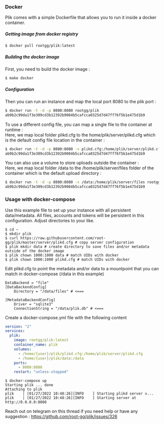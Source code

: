 ### Docker
Plik comes with a simple Dockerfile that allows you to run it inside a docker container.

##### Getting image from docker registry

```sh
$ docker pull rootgg/plik:latest
```

##### Building the docker image

First, you need to build the docker image :   
```sh
$ make docker
```

##### Configuration

Then you can run an instance and map the local port 8080 to the plik port :   
```sh
$ docker run -t -d -p 8080:8080 rootgg/plik
ab9b2c99da1f3e309cd3b12392b9084b5cafcca0325d7d47ff76f5b1e475d1b9
```

To use a different config file, you can map a single file to the container at runtime :   
Here, we map local folder plikd.cfg to the home/plik/server/plikd.cfg which is the default config file location in the container :   
```sh
$ docker run -t -d -p 8080:8080 -v plikd.cfg:/home/plik/server/plikd.cfg rootgg/plik
ab9b2c99da1f3e309cd3b12392b9084b5cafcca0325d7d47ff76f5b1e475d1b9
```

You can also use a volume to store uploads outside the container :   
Here, we map local folder /data to the /home/plik/server/files folder of the container which is the default upload directory :   
```sh
$ docker run -t -d -p 8080:8080 -v /data:/home/plik/server/files rootgg/plik
ab9b2c99da1f3e309cd3b12392b9084b5cafcca0325d7d47ff76f5b1e475d1b9
```


### Usage with docker-compose

Use this example file to set up your instance with all persistent data/metadata. All files, accounts and tokens will be persistent in this configuration.
Adjust directories to your like.

```
$ cd ~
$ mkdir plik
$ curl https://raw.githubusercontent.com/root-gg/plik/master/server/plikd.cfg # copy server configuration
$ plik mkdir data # create directory to save files and/or metadata outside of the docker image
$ plik chown 1000:1000 data # match UIDs with docker
$ plik chown 1000:1000 plikd.cfg # match UIDs with docker
```

Edit plikd.cfg to point the metadata and/or data to a mountpoint that you can match in docker-compose (/data in this example)
```
DataBackend = "file"
[DataBackendConfig]
    Directory = "/data/files" # <===

[MetadataBackendConfig]
    Driver = "sqlite3"
    ConnectionString = "/data/plik.db" # <===
```

Create a docker-compose.yml file with the following content
```yaml
version: "2"
services:
  plik:
    image: rootgg/plik:latest
    container_name: plik
    volumes:
      - /home/{user}/plik/plikd.cfg:/home/plik/server/plikd.cfg
      - /home/{user}/plik/data:/data
    ports:
      - 8080:8080   
    restart: "unless-stopped"
```

```
$ docker-compose up
Starting plik ... done
Attaching to plik
plik    | [01/27/2022 10:48:26][INFO    ] Starting plikd server v...
plik    | [01/27/2022 10:48:26][INFO    ] Starting server at http://0.0.0.0:8080
```

Reach out on telegram on this thread if you need help or have any suggestion :
https://github.com/root-gg/plik/issues/326

